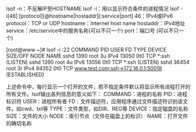 lsof -n：不反解IP至HOSTNAME
lsof -i：用以显示符合条件的进程情况
lsof -i[46] [protocol][@hostname|hostaddr][:service|port]
	46：IPv4或IPv6
	protocol：TCP or UDP
	hostname：Internet host name
	hostaddr：IPv4地址
	service：/etc/service中的服务名称(可以不只一个)
	port：端口号 (可以不只一个)

[root@www ~]# lsof -i :22
COMMAND   PID USER   FD   TYPE DEVICE SIZE/OFF NODE NAME
sshd     1390 root    3u  IPv4  13050      0t0  TCP *:ssh (LISTEN)
sshd     1390 root    4u  IPv6  13056      0t0  TCP *:ssh (LISTEN)
sshd    36454 root    3r  IPv4  94352      0t0  TCP www.test.com:ssh->172.16.0.1:50018 (ESTABLISHED)


上述命令中，每行显示一个打开的文件，若不指定条件默认将显示所有进程打开的所有文件。lsof输出各列信息的意义如下：
	COMMAND：进程的名称
	PID：进程标识符
	USER：进程所有者
	FD：文件描述符，应用程序通过文件描述符识别该文件。如cwd、txt等
	TYPE：文件类型，如DIR、REG等
	DEVICE：指定磁盘的名称
	SIZE：文件的大小
	NODE：索引节点（文件在磁盘上的标识）
	NAME：打开文件的确切名称

